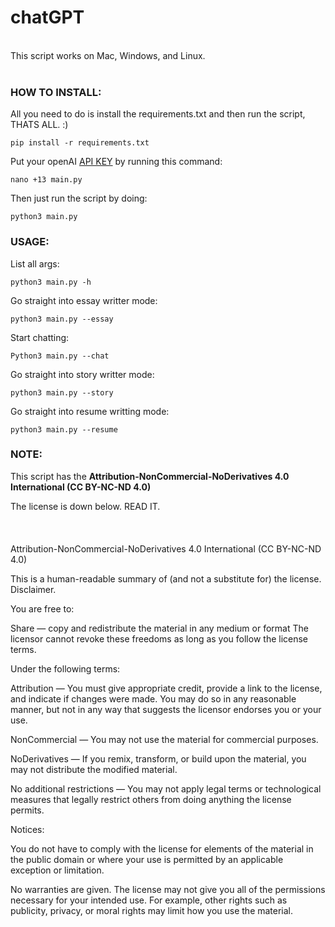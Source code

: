 # chatGPT

<br/>
This script works on Mac, Windows, and Linux.
<br/>


<br/>

### HOW TO INSTALL:




All you need to do is install the requirements.txt and then run the script, THATS ALL. :)
```
pip install -r requirements.txt
```

Put your openAI [API KEY](https://platform.openai.com/account/api-keys) by running this command:
```
nano +13 main.py
```
Then just run the script by doing:

```
python3 main.py
```



### USAGE:

List all args:
```
python3 main.py -h
```
Go straight into essay writter mode:
```
python3 main.py --essay
```
Start chatting:
```
Python3 main.py --chat
```
Go straight into story writter mode:
```
python3 main.py --story
```
Go straight into resume writting mode:
```
python3 main.py --resume
```


### NOTE:

This script has the __Attribution-NonCommercial-NoDerivatives 4.0 International (CC BY-NC-ND 4.0)__

The license is down below. READ IT.
<br/>
<br/>
<br/>
<br/>
Attribution-NonCommercial-NoDerivatives 4.0 International (CC BY-NC-ND 4.0)

This is a human-readable summary of (and not a substitute for) the license. Disclaimer.

You are free to:

Share — copy and redistribute the material in any medium or format
The licensor cannot revoke these freedoms as long as you follow the license terms.

Under the following terms:

Attribution — You must give appropriate credit, provide a link to the license, and indicate if changes were made. You may do so in any reasonable manner, but not in any way that suggests the licensor endorses you or your use.

NonCommercial — You may not use the material for commercial purposes.

NoDerivatives — If you remix, transform, or build upon the material, you may not distribute the modified material.

No additional restrictions — You may not apply legal terms or technological measures that legally restrict others from doing anything the license permits.

Notices:

You do not have to comply with the license for elements of the material in the public domain or where your use is permitted by an applicable exception or limitation.

No warranties are given. The license may not give you all of the permissions necessary for your intended use. For example, other rights such as publicity, privacy, or moral rights may limit how you use the material.
